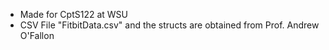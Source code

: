 - Made for CptS122 at WSU
- CSV File "FitbitData.csv" and the structs are obtained from Prof. Andrew O'Fallon
